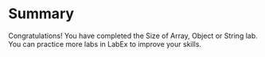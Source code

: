 # Summary

Congratulations! You have completed the Size of Array, Object or String lab. You can practice more labs in LabEx to improve your skills.
